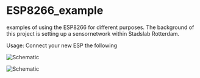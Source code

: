 # ESP8266_example
examples of using the ESP8266 for different purposes. 
The background of this project is setting up a sensornetwork within Stadslab Rotterdam.

Usage:
Connect your new ESP the following 

![Schematic](https://raw.githubusercontent.com/ok1cdj/ESP8266-LUA/master/Thermometer-DS18B20-Thingspeak/esp8266-ds18b20-2_bb.png)


![Schematic](https://raw.githubusercontent.com/ok1cdj/ESP8266-LUA/master/Thermometer-DS18B20-Thingspeak/esp8266-ds18b20-2_bb.png)
